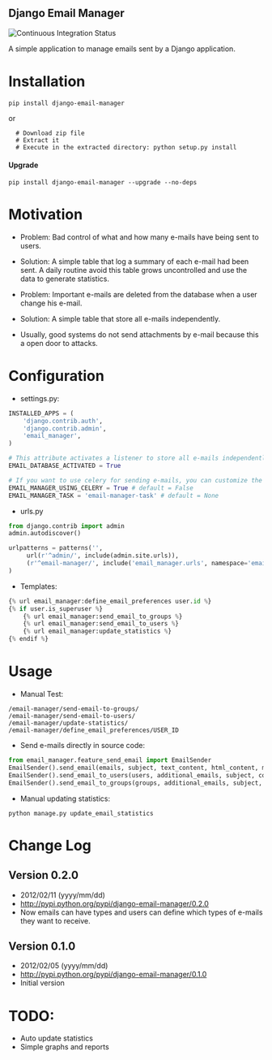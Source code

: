 Django Email Manager
-----------

![Continuous Integration Status](https://secure.travis-ci.org/paulocheque/django-email-manager.png?branch=master)

A simple application to manage emails sent by a Django application.

# Installation

```
pip install django-email-manager
```

or

```
  # Download zip file
  # Extract it
  # Execute in the extracted directory: python setup.py install
```

#### Upgrade

```
pip install django-email-manager --upgrade --no-deps
```

# Motivation

* Problem: Bad control of what and how many e-mails have being sent to users.
* Solution: A simple table that log a summary of each e-mail had been sent. 
A daily routine avoid this table grows uncontrolled and use the data to generate statistics.

* Problem: Important e-mails are deleted from the database when a user change his e-mail.
* Solution: A simple table that store all e-mails independently.

* Usually, good systems do not send attachments by e-mail because this a open door to attacks.

# Configuration

* settings.py:


```python
INSTALLED_APPS = (
    'django.contrib.auth',
    'django.contrib.admin',
    'email_manager',
)

# This attribute activates a listener to store all e-mails independently of auth_user database.
EMAIL_DATABASE_ACTIVATED = True

# If you want to use celery for sending e-mails, you can customize the task name, example:
EMAIL_MANAGER_USING_CELERY = True # default = False
EMAIL_MANAGER_TASK = 'email-manager-task' # default = None
```

* urls.py


```python
from django.contrib import admin
admin.autodiscover()

urlpatterns = patterns('',
     url(r'^admin/', include(admin.site.urls)),
     (r'^email-manager/', include('email_manager.urls', namespace='email_manager', app_name='email_manager')),
)
```

* Templates:


```python
{% url email_manager:define_email_preferences user.id %}
{% if user.is_superuser %}
    {% url email_manager:send_email_to_groups %}
    {% url email_manager:send_email_to_users %}
    {% url email_manager:update_statistics %}
{% endif %}
```

# Usage

* Manual Test:


```
/email-manager/send-email-to-groups/
/email-manager/send-email-to-users/
/email-manager/update-statistics/
/email-manager/define_email_preferences/USER_ID
```

* Send e-mails directly in source code:


```python
from email_manager.feature_send_email import EmailSender
EmailSender().send_email(emails, subject, text_content, html_content, main_content)
EmailSender().send_email_to_users(users, additional_emails, subject, content, html_content, email_type)
EmailSender().send_email_to_groups(groups, additional_emails, subject, content, html_content, email_type)
```

* Manual updating statistics:


```
python manage.py update_email_statistics
```

# Change Log

## Version 0.2.0 
  * 2012/02/11 (yyyy/mm/dd)
  * <http://pypi.python.org/pypi/django-email-manager/0.2.0>
  * Now emails can have types and users can define which types of e-mails they want to receive.

## Version 0.1.0
  * 2012/02/05 (yyyy/mm/dd)
  * <http://pypi.python.org/pypi/django-email-manager/0.1.0>
  * Initial version


# TODO:

* Auto update statistics
* Simple graphs and reports
